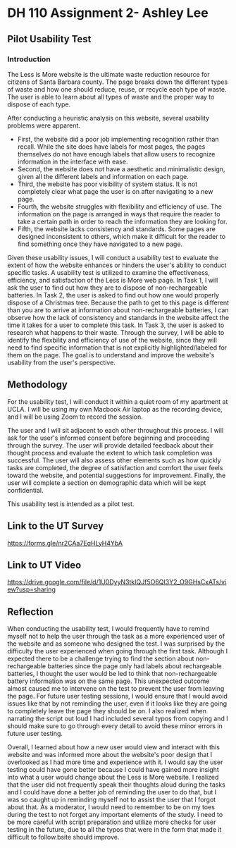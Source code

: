 # DH 110 Assignment 2- Ashley Lee

## Pilot Usability Test

### Introduction

The Less is More website is the ultimate waste reduction resource for citizens of Santa Barbara county. The page breaks down the different types of waste and how one should reduce, reuse, or recycle each type of waste. The user is able to learn about all types of waste and the proper way to dispose of each type.

After conducting a heuristic analysis on this website, several usability problems were apparent. 

- First, the website did a poor job implementing recognition rather than recall. While the site does have labels for most pages, the pages themselves do not have enough labels that allow users to recognize information in the interface with ease.
- Second, the website does not have a aesthetic and minimalistic design, given all the different labels and information on each page.
- Third, the website has poor visibility of system status. It is not completely clear what page the user is on after navigating to a new page.
- Fourth, the website struggles with flexibility and efficiency of use. The information on the page is arranged in ways that require the reader to take a certain path in order to reach the information they are looking for. 
- Fifth, the website lacks consistency and standards. Some pages are designed inconsistent to others, which make it difficult for the reader to find something once they have navigated to a new page.

Given these usability issues, I will conduct a usability test to evaluate the extent of how the website enhances or hinders the user's ability to conduct specific tasks. A usability test is utilized to examine the effectiveness, efficiency, and satisfaction of the Less is More web page. In Task 1, I will ask the user to find out how they are to dispose of non-rechargeable batteries. In Task 2, the user is asked to find out how one would properly dispose of a Christmas tree. Because the path to get to this page is different than you are to arrive at information about non-rechargeable batteries, I can observe how the lack of consistency and standards in the website affect the time it takes for a user to complete this task. In Task 3, the user is asked to research what happens to their waste. Through the survey, I will be able to identify the flexbility and efficiency of use of the website, since they will need to find specific information that is not explicitly highlighted/labeled for them on the page. The goal is to understand and improve the website's usability from the user's perspective.

## Methodology

For the usability test,  I will conduct it within a quiet room of my apartment at UCLA. I will be using my own Macbook Air laptop as the recording device, and I will be using Zoom to record the session. 

The user and I will sit adjacent to each other throughout this process. I will ask for the user's informed consent before beginning and proceeding through the survey. The user will provide detailed feedback about their thought process and evaluate the extent to which task completion was successful. The user will also assess other elements such as how quickly tasks are completed, the degree of satisfaction and comfort the user feels toward the website, and potential suggestions for improvement. Finally, the user will complete a section on demographic data which will be kept confidential. 

This usability test is intended as a pilot test.

## Link to the UT Survey

https://forms.gle/nr2CAa7EqHLyH4YbA

## Link to UT Video

https://drive.google.com/file/d/1U0DyyN3tkIQJf5O6QI3Y2_O9GHsCxATs/view?usp=sharing

## Reflection

When conducting the usability test, I would frequently have to remind myself not to help the user through the task as a more experienced user of the website and as someone who designed the test. I was surprised by the difficulty the user experienced when going through the first task. Although I expected there to be a challenge trying to find the section about non-rechargeable batteries since the page only had labels about rechargeable batteries, I thought the user would be led to think that non-rechargeable battery information was on the same page. This unexpected outcome almost caused me to intervene on the test to prevent the user from leaving the page. For future user testing sessions, I would ensure that I would avoid issues like that by not reminding the user, even if it looks like they are going to completely leave the page they should be on. I also realized when narrating the script out loud I had included several typos from copying and I should make sure to go through every detail to avoid these minor errors in future user testing. 


Overall, I learned about how a new user would view and interact with this website and was informed more about the website's poor design that I overlooked as I had more time and experience with it. I would say the user testing could have gone better because I could have gained more insight into what a user would change about the Less is More website. I realized that the user did not frequently speak their thoughts aloud during the tasks and I could have done a better job of reminding the user to do that, but I was so caught up in reminding myself not to assist the user that I forgot about that. As a moderator, I would need to remember to be on my toes during the test to not forget any important elements of the study. I need to be more careful with script preparation and utilize more checks for user testing in the future, due to all the typos that were in the form that made it difficult to follow.bsite should improve. 
